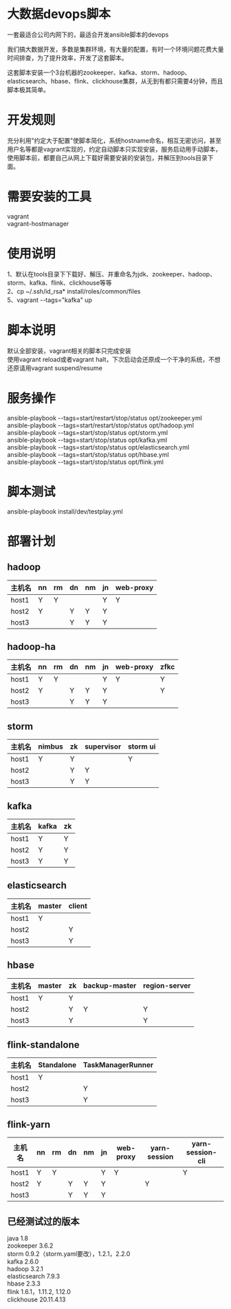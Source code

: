 # 大数据devops脚本

一套最适合公司内网下的，最适合开发ansible脚本的devops  

我们搞大数据开发，多数是集群环境，有大量的配置，有时一个环境问题花费大量时间排查，为了提升效率，开发了这套脚本。 
 
这套脚本安装一个3台机器的zookeeper、kafka、storm、hadoop、elasticsearch、hbase、flink、clickhouse集群，从无到有都只需要4分钟，而且脚本极其简单。  

# 开发规则

充分利用"约定大于配置"使脚本简化，系统hostname命名，相互无密访问，甚至用户名等都是vagrant实现的，约定自动脚本只实现安装，服务启动用手动脚本，使用脚本前，都要自己从网上下载好需要安装的安装包，并解压到tools目录下面。

# 需要安装的工具

vagrant  
vagrant-hostmanager  

# 使用说明

1、默认在tools目录下下载好、解压、并重命名为jdk、zookeeper、hadoop、storm、kafka、flink、clickhouse等等      
2、cp ~/.ssh/id_rsa* install/roles/common/files     
5、vagrant --tags="kafka" up  

# 脚本说明

默认全部安装，vagrant相关的脚本只完成安装  
使用vagrant reload或者vagrant halt，下次启动会还原成一个干净的系统，不想还原请用vagrant suspend/resume  

# 服务操作

ansible-playbook --tags=start/restart/stop/status opt/zookeeper.yml  
ansible-playbook --tags=start/restart/stop/status opt/hadoop.yml  
ansible-playbook --tags=start/stop/status opt/storm.yml  
ansible-playbook --tags=start/stop/status opt/kafka.yml   
ansible-playbook --tags=start/stop/status opt/elasticsearch.yml  
ansible-playbook --tags=start/stop/status opt/hbase.yml   
ansible-playbook --tags=start/stop/status opt/flink.yml 

# 脚本测试

ansible-playbook install/dev/testplay.yml  

# 部署计划

## hadoop

| 主机名  | nn   | rm   | dn   | nm   | jn   | web-proxy | 
| ------ | ---- | ---- | ---- | ---- | ---- | ----      |
| host1  | Y    | Y    |      |      | Y    |  Y        |
| host2  | Y    |      |  Y   | Y    | Y    |           |
| host3  |      |      |  Y   | Y    | Y    |           |

## hadoop-ha

| 主机名  | nn   | rm   | dn   | nm   | jn   | web-proxy | zfkc |
| ------ | ---- | ---- | ---- | ---- | ---- | ----      | ---- |
| host1  | Y    | Y    |      |      | Y    |  Y        | Y    |
| host2  | Y    |      |  Y   | Y    | Y    |           | Y    |
| host3  |      |      |  Y   | Y    | Y    |           |      |


## storm

| 主机名  | nimbus | zk   | supervisor | storm ui |
| ------ | ----   | ---- | ----       | ----     |
| host1  | Y      | Y    |            |   Y      |
| host2  |        | Y    |  Y         |          |
| host3  |        | Y    |  Y         |          |

## kafka

| 主机名  | kafka  | zk   | 
| ------ | ----   | ---- | 
| host1  | Y      | Y    | 
| host2  | Y      | Y    | 
| host3  | Y      | Y    | 

## elasticsearch

| 主机名  | master | client| 
| ------ | ----   | ---- | 
| host1  | Y      |      | 
| host2  |        | Y    | 
| host3  |        | Y    | 

## hbase

| 主机名  | master | zk   | backup-master | region-server |
| ------ | ----   | ---- | ----          | ----          |
| host1  | Y      | Y    |               |               |
| host2  |        | Y    |  Y            |      Y        |
| host3  |        | Y    |               |      Y        |

## flink-standalone

| 主机名  | Standalone | TaskManagerRunner | 
| ------ | ----   | ----       | 
| host1  | Y      |            |   
| host2  |        |  Y         |   
| host3  |        |  Y         | 

## flink-yarn

| 主机名  | nn   | rm   | dn   | nm   | jn   | web-proxy | yarn-session | yarn-session-cli |
| ------ | ---- | ---- | ---- | ---- | ---- | ----      | ----         |  ----            |
| host1  | Y    | Y    |      |      | Y    |  Y        |              |   Y              |
| host2  | Y    |      |  Y   | Y    | Y    |           |    Y         |                  |
| host3  |      |      |  Y   | Y    | Y    |           |              |                  |

## 已经测试过的版本

java 1.8  
zookeeper 3.6.2  
storm 0.9.2（storm.yaml要改），1.2.1，2.2.0  
kafka 2.6.0  
hadoop 3.2.1  
elasticsearch 7.9.3  
hbase 2.3.3  
flink 1.6.1，1.11.2, 1.12.0      
clickhouse 20.11.4.13  